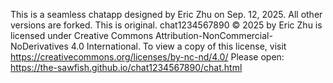This is a seamless chatapp designed by Eric Zhu on Sep. 12, 2025. All other versions are forked. This is original. 
chat1234567890  © 2025 by Eric Zhu is licensed under Creative Commons Attribution-NonCommercial-NoDerivatives 4.0 International. To view a copy of this license, visit https://creativecommons.org/licenses/by-nc-nd/4.0/
Please open: https://the-sawfish.github.io/chat1234567890/chat.html


